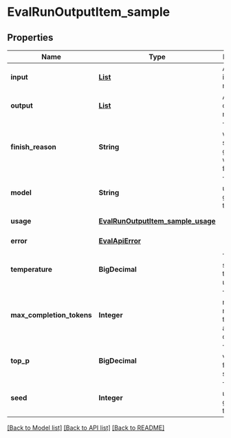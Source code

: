 # EvalRunOutputItem_sample
## Properties

| Name | Type | Description | Notes |
|------------ | ------------- | ------------- | -------------|
| **input** | [**List**](EvalRunOutputItem_sample_input_inner.md) | An array of input messages. | [default to null] |
| **output** | [**List**](EvalRunOutputItem_sample_output_inner.md) | An array of output messages. | [default to null] |
| **finish\_reason** | **String** | The reason why the sample generation was finished. | [default to null] |
| **model** | **String** | The model used for generating the sample. | [default to null] |
| **usage** | [**EvalRunOutputItem_sample_usage**](EvalRunOutputItem_sample_usage.md) |  | [default to null] |
| **error** | [**EvalApiError**](EvalApiError.md) |  | [default to null] |
| **temperature** | **BigDecimal** | The sampling temperature used. | [default to null] |
| **max\_completion\_tokens** | **Integer** | The maximum number of tokens allowed for completion. | [default to null] |
| **top\_p** | **BigDecimal** | The top_p value used for sampling. | [default to null] |
| **seed** | **Integer** | The seed used for generating the sample. | [default to null] |

[[Back to Model list]](../README.md#documentation-for-models) [[Back to API list]](../README.md#documentation-for-api-endpoints) [[Back to README]](../README.md)

